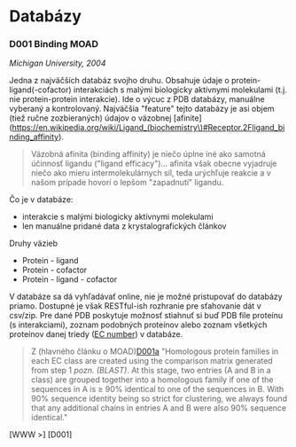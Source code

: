 Databázy
=========

### D001 Binding MOAD

*Michigan University, 2004*

Jedna z najväčších databáz svojho druhu. Obsahuje údaje o protein-ligand(-cofactor) interakciách s malými biologicky aktívnymi molekulami (t.j. nie protein-protein interakcie). Ide o výcuc z PDB databázy, manuálne vyberaný a kontrolovaný. Najväčšia "feature" tejto databázy je asi objem (tiež ručne zozbieraných) údajov o väzobnej [afinite](https://en.wikipedia.org/wiki/Ligand_(biochemistry\)#Receptor.2Fligand_binding_affinity).

> Väzobná afinita (binding affinity) je niečo úplne iné ako samotná účinnosť ligandu ("ligand efficacy")... afinita však obecne vyjadruje niečo ako mieru intermolekulárnych síl, teda urýchľuje reakcie a v našom prípade hovorí o lepšom "zapadnutí" ligandu. 

Čo je v databáze:

 * interakcie s malými biologicky aktívnymi molekulami
 * len manuálne pridané data z krystalografických článkov

Druhy väzieb

 * Protein - ligand
 * Protein - cofactor
 * Protein - ligand - cofactor

V databáze sa dá vyhľadávať online, nie je možné pristupovať do databázy priamo. Dostupné je však RESTful-ish rozhranie pre sťahovanie dát v csv/zip. Pre dané PDB poskytuje možnosť stiahnuť si buď PDB file proteínu (s interakciami), zoznam podobných proteínov alebo zoznam všetkých proteínov danej triedy ([EC number](https://en.wikipedia.org/wiki/Enzyme_Commission_number)) v databáze.

> Z (hlavného článku o MOAD)[D001a] "Homologous protein families in each EC class are created using the comparison matrix generated from step 1 *pozn. (BLAST)*. At this stage, two entries (A and B in a class) are grouped together into a homologous family if one of the sequences in A is ≥ 90% identical to one of the sequences in B. With 90% sequence identity being so strict for clustering, we always found that any additional chains in entries A and B were also 90% sequence identical."

[WWW >] [D001]

[0001]: http://www.bindingmoad.org/
[D001a]: http://onlinelibrary.wiley.com/doi/10.1002/prot.20512/full
